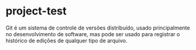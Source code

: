 # project-test
Git é um sistema de controle de versões distribuído, usado principalmente no desenvolvimento de software, mas pode ser usado para registrar o histórico de edições de qualquer tipo de arquivo.